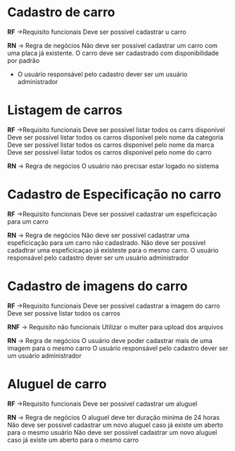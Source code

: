 # Cadastro de carro

**RF** ->Requisito funcionais
Deve ser possivel cadastrar u carro

**RN** -> Regra de negócios
Não deve ser possivel cadastrar um carro com uma placa já existente.
O carro deve ser cadastrado com disponibilidade por padrão

- O usuário responsável pelo cadastro dever ser um usuário administrador

# Listagem de carros

**RF** ->Requisito funcionais
Deve ser possivel listar todos os carrs disponivel
Deve ser possivel listar todos os carros disponivel pelo nome da categoria
Deve ser possivel listar todos os carros disponivel pelo nome da marca
Deve ser possivel listar todos os carros disponivel pelo nome do carro

**RN** -> Regra de negócios
O usuário náo precisar estar logado no sistema

# Cadastro de Especificação no carro

**RF** ->Requisito funcionais
Deve ser possivel cadastrar um espeficicação para um carro

**RN** -> Regra de negócios
Não deve ser possivel cadastrar uma espeficicação para um carro não cadastrado.
Não deve ser possivel cadadtrar uma espeficicaçao já existeste para o mesmo carro.
O usuário responsável pelo cadastro dever ser um usuário administrador

# Cadastro de imagens do carro

**RF** ->Requisito funcionais
Deve ser possivel cadastrar a imagem do carro
Deve ser possive listar todos os carros

**RNF** -> Requisito não funcionais
Utilizar o multer para upload dos arquivos

**RN** -> Regra de negócios
O usuário deve poder cadastrar mais de uma imagem para o mesmo carro
O usuário responsável pelo cadastro dever ser um usuário administrador

# Aluguel de carro

**RF** ->Requisito funcionais
Deve ser possivel cadastrar um aluguel

**RN** -> Regra de negócios
O aluguel deve ter duração minima de 24 horas
Não deve ser possivel cadastrar um novo aluguel caso já existe um aberto para o mesmo usuário
Não deve ser possivel cadastrar um novo aluguel caso já existe um aberto para o mesmo carro
